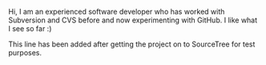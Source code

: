 
Hi, I am an experienced software developer who has worked with Subversion and CVS before and now experimenting with GitHub. I like what I see so far :)

This line has been added after getting the project on to SourceTree for test purposes.